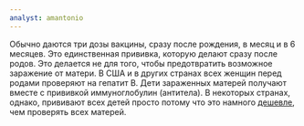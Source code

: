 ```yaml
---
analyst: amantonio
---
```


Обычно даются три дозы вакцины, сразу после рождения, в месяц и в 6 месяцев. Это единственная прививка, которую делают сразу после родов. Это делается не для того, чтобы предотвратить возможное заражение от матери. В США и в других странах всех женщин перед родами проверяют на гепатит В. Дети зараженных матерей получают вместе с прививкой иммуноглобулин (антитела).
В некоторых странах, однако, прививают всех детей просто потому что это намного [дешевле](https://www.ncbi.nlm.nih.gov/pubmed/8433635), чем проверять всех матерей.
